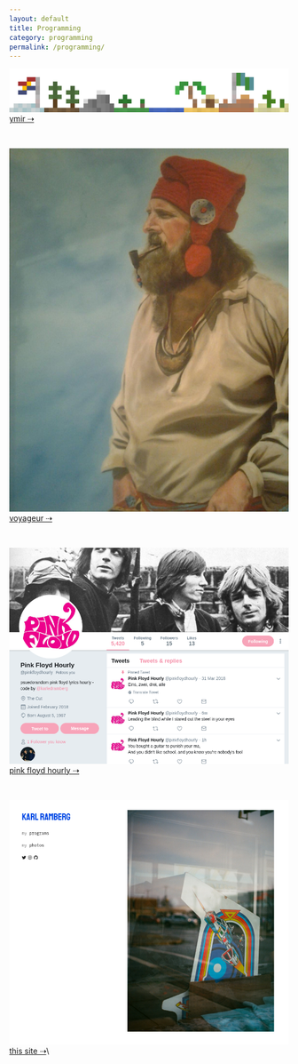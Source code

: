 ```yaml
---
layout: default
title: Programming 
category: programming
permalink: /programming/
---
```


[![ymir](/assets/programming/ymirLogo2.png)](/programming/ymir/)
[ymir  &#8674;](/programming/ymir/)

<br>

[![voyageur](/assets/programming/voyageur.jpg)](/programming/voyageur/)
[voyageur  &#8674;](/programming/voyageur/)

<br>

[![pfh](/assets/programming/pfh.png)](/programming/pfh/)
[pink floyd hourly  &#8674;](/programming/pfh/)

<br>

[![thissite](/assets/programming/personalsite.png)](/programming/personalsite/)
[this site  &#8674;](/programming/personalsite/)\
